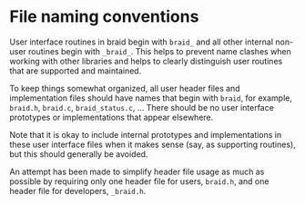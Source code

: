 <!--
  - Copyright (c) 2013, Lawrence Livermore National Security, LLC. 
  - Produced at the Lawrence Livermore National Laboratory.
  - 
  - This file is part of XBraid. For support, post issues to the XBraid Github page.
  - 
  - This program is free software; you can redistribute it and/or modify it under
  - the terms of the GNU General Public License (as published by the Free Software
  - Foundation) version 2.1 dated February 1999.
  - 
  - This program is distributed in the hope that it will be useful, but WITHOUT ANY
  - WARRANTY; without even the IMPLIED WARRANTY OF MERCHANTABILITY or FITNESS FOR A
  - PARTICULAR PURPOSE. See the terms and conditions of the GNU General Public
  - License for more details.
  - 
  - You should have received a copy of the GNU Lesser General Public License along
  - with this program; if not, write to the Free Software Foundation, Inc., 59
  - Temple Place, Suite 330, Boston, MA 02111-1307 USA
 -->

# File naming conventions

User interface routines in braid begin with `braid_` and all other internal
non-user routines begin with `_braid_`.  This helps to prevent name clashes when
working with other libraries and helps to clearly distinguish user routines that
are supported and maintained.

To keep things somewhat organized, all user header files and implementation
files should have names that begin with `braid`, for example, `braid.h`,
`braid.c`, `braid_status.c`, ...  There should be no user interface prototypes
or implementations that appear elsewhere.

Note that it is okay to include internal prototypes and implementations in these
user interface files when it makes sense (say, as supporting routines), but this
should generally be avoided.

An attempt has been made to simplify header file usage as much as possible by
requiring only one header file for users, `braid.h`, and one header file for
developers, `_braid.h`.
